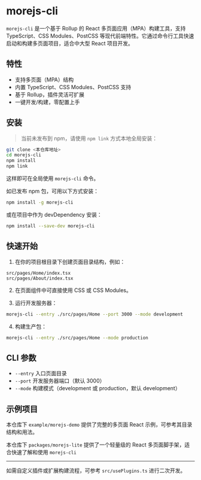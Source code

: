 # morejs-cli

`morejs-cli` 是一个基于 Rollup 的 React 多页面应用（MPA）构建工具，支持 TypeScript、CSS Modules、PostCSS 等现代前端特性。它通过命令行工具快速启动和构建多页面项目，适合中大型 React 项目开发。

## 特性

- 支持多页面（MPA）结构
- 内置 TypeScript、CSS Modules、PostCSS 支持
- 基于 Rollup，插件灵活可扩展
- 一键开发/构建，零配置上手

## 安装

> 当前未发布到 npm，请使用 `npm link` 方式本地全局安装：

```bash
git clone <本仓库地址>
cd morejs-cli
npm install
npm link
```

这样即可在全局使用 `morejs-cli` 命令。

如已发布 npm 包，可用以下方式安装：

```bash
npm install -g morejs-cli
```

或在项目中作为 devDependency 安装：

```bash
npm install --save-dev morejs-cli
```

## 快速开始

1. 在你的项目根目录下创建页面目录结构，例如：

```
src/pages/Home/index.tsx
src/pages/About/index.tsx
```

2. 在页面组件中可直接使用 CSS 或 CSS Modules。

3. 运行开发服务器：

```bash
morejs-cli --entry ./src/pages/Home --port 3000 --mode development
```

4. 构建生产包：

```bash
morejs-cli --entry ./src/pages/Home --mode production
```

## CLI 参数

- `--entry` 入口页面目录
- `--port` 开发服务器端口（默认 3000）
- `--mode` 构建模式（development 或 production，默认 development）

## 示例项目

本仓库下 `example/morejs-demo` 提供了完整的多页面 React 示例，可参考其目录结构和用法。

本仓库下 `packages/morejs-lite` 提供了一个轻量级的 React 多页面脚手架，适合快速了解和使用 `morejs-cli`

---

如需自定义插件或扩展构建流程，可参考 `src/usePlugins.ts` 进行二次开发。
